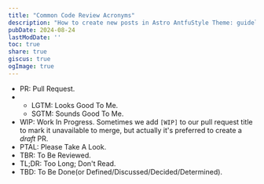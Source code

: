 ```yaml
---
title: "Common Code Review Acronyms"
description: "How to create new posts in Astro AntfuStyle Theme: guidelines, tips, and tricks"
pubDate: 2024-08-24
lastModDate: ''
toc: true
share: true
giscus: true
ogImage: true
---
```


<!-- tags = ["code_review", "communication"] -->

- PR: Pull Request.
- - LGTM: Looks Good To Me.
  - SGTM: Sounds Good To Me.
- WIP: Work In Progress. Sometimes we add `[WIP]` to our pull request title to mark it unavailable to merge, but actually it's preferred to create a _draft_ PR.
- PTAL: Please Take A Look.
- TBR: To Be Reviewed.
- TL;DR: Too Long; Don't Read.
- TBD: To Be Done(or Defined/Discussed/Decided/Determined).
